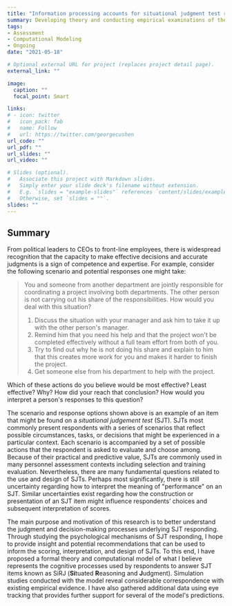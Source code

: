 ```yaml
---
title: "Information processing accounts for situational judgment test responding"
summary: Developing theory and conducting empirical examinations of the judgment and decision-making process underlying response selection on situational judgment tests
tags:
- Assessment
- Computational Modeling
- Ongoing
date: "2021-05-18"

# Optional external URL for project (replaces project detail page).
external_link: ""

image:
  caption: ""
  focal_point: Smart

links:
# - icon: twitter
#   icon_pack: fab
#   name: Follow
#   url: https://twitter.com/georgecushen
url_code: ""
url_pdf: ""
url_slides: ""
url_video: ""

# Slides (optional).
#   Associate this project with Markdown slides.
#   Simply enter your slide deck's filename without extension.
#   E.g. `slides = "example-slides"` references `content/slides/example-slides.md`.
#   Otherwise, set `slides = ""`.
slides: ""
---
```

## Summary
From political leaders to CEOs to front-line employees, there is widespread recognition that the capacity to make effective decisions and accurate judgments is a sign of competence and expertise. For example, consider the following scenario and potential responses one might take:

> You and someone from another department are jointly responsible for coordinating a project involving both departments. The other person is not carrying out his share of the responsibilities. How would you deal with this situation?
> 1. Discuss the situation with your manager and ask him to take it up with the other person's manager.
> 2. Remind him that you need his help and that the project won't be completed effectively without a full team effort from both of you.
> 3. Try to find out why he is not doing his share and explain to him that this creates more work for you and makes it harder to finish the project.
> 4. Get someone else from his department to help with the project.

Which of these actions do you believe would be most effective? Least effective? Why? How did your reach that conclusion? How would you interpret a person's responses to this question? 

The scenario and response options shown above is an example of an item that might be found on a *situational judgement test* (SJT). SJTs most commonly present respondents with a series of scenarios that reflect possible circumstances, tasks, or decisions that might be experienced in a particular context. Each scenario is accompanied by a set of possible actions that the respondent is asked to evaluate and choose among. Because of their practical and predictive value, SJTs are commonly used in many personnel assessment contexts including selection and training evaluation. Nevertheless, there are many fundamental questions related to the use and design of SJTs. Perhaps most significantly, there is still uncertainty regarding how to interpret the meaning of "performance" on an SJT. Similar uncertainties exist regarding how the construction or presentation of an SJT item might influence respondents’ choices and subsequent interpretation of scores.

The main purpose and motivation of this research is to better understand the judgment and decision-making processes underlying SJT responding. Through studying the psychological mechanisms of SJT responding, I hope to provide insight and potential recommendations that can be used to inform the scoring, interpretation, and design of SJTs. To this end, I have proposed a formal theory and computational model of what I believe represents the cognitive processes used by respondents to answer SJT items known as SiRJ (**Si**tuated **R**easoning and **J**udgment). Simulation studies conducted with the model reveal considerable correspondence with existing empirical evidence. I have also gathered additional data using eye tracking that provides further support for several of the model's predictions.